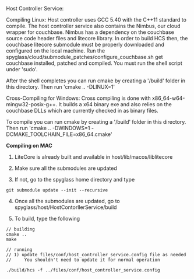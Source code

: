 Host Controller Service:

Compiling Linux:
Host controller uses GCC 5.40 with the C++11 standard to compile.
The host controller service also contains the Nimbus, our cloud wrapper for couchbase. Nimbus has a dependency on the
couchbase source code header files and litecore library. In order to build HCS then, the couchbase litecore submodule must
be properly downloaded and configured on the local machine. Run the spyglass/cloud/submodule_patches/configure_couchbase.sh
get couchbase installed, patched and compiled. You must run the shell script under 'sudo'.

After the shell completes you can run cmake by creating a '/build' folder in this directory. Then run 'cmake .. -DLINUX=1'

Cross-Compiling for Windows:
Cross compiling is done with x86_64-w64-mingw32-posix-g++. It builds a x64 binary exe and also relies on the couchbase DLLs
which are currently checked in as binary files.

To compile you can run cmake by creating a '/build' folder in this directory. Then run 'cmake .. -DWINDOWS=1 -DCMAKE_TOOLCHAIN_FILE=x86_64.cmake'

**Compiling on MAC**

1) LiteCore is already built and available in host/lib/macos/liblitecore

2) Make sure all the submodules are updated

3) If not, go to the spyglass home directory and type

```
git submodule update --init --recursive
```

4) Once all the submodules are updated, go to spyglass/host/HostContorllerService/build

5) To build, type the following

```
// building
cmake ..
make

// running
// 1) update files/conf/host_controller_service.config file as needed
//     You shouldn't need to update it for normal operation

./build/hcs -f ../files/conf/host_controller_service.config
```
